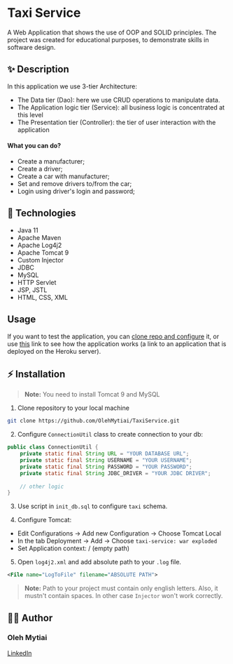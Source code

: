# Taxi Service

A Web Application that shows the use of OOP and SOLID principles. The project was created for educational purposes, to demonstrate skills in software design.

## ✨ Description

In this application we use 3-tier Architecture:
* The Data tier (Dao): here we use CRUD operations to manipulate data.
* The Application logic tier (Service): all business logic is concentrated at this level
* The Presentation tier (Controller): the tier of user interaction with the application

#### What you can do?
* Create a manufacturer;
* Create a driver;
* Create a car with manufacturer;
* Set and remove drivers to/from the car;
* Login using driver's login and password;

## 🧬 Technologies
* Java 11
* Apache Maven
* Apache Log4j2
* Apache Tomcat 9
* Custom Injector
* JDBC
* MySQL
* HTTP Servlet
* JSP, JSTL
* HTML, CSS, XML

## Usage
If you want to test the application, you can [clone repo and configure](https://github.com/OlehMytiai/TaxiService#%EF%B8%8F-installation) it,
or use [this](https://protected-springs-81009.herokuapp.com/login) link
to see how the application works (a link to an application that is deployed on the Heroku server).

## ⚡️ Installation
> **Note:** You need to install Tomcat 9 and MySQL

1. Clone repository to your local machine

```bash
git clone https://github.com/OlehMytiai/TaxiService.git
```

2. Configure `ConnectionUtil` class to create connection to your db:
```java
public class ConnectionUtil {
    private static final String URL = "YOUR DATABASE URL";
    private static final String USERNAME = "YOUR USERNAME";
    private static final String PASSWORD = "YOUR PASSWORD";
    private static final String JDBC_DRIVER = "YOUR JDBC DRIVER";
    
    // other logic
}
```

3. Use script in `init_db.sql` to configure `taxi` schema.

4. Configure Tomcat:
* Edit Configurations -> Add new Configuration -> Choose Tomcat Local
* In the tab Deployment -> Add -> Choose `taxi-service: war exploded`
* Set Application context: / (empty path)

5. Open `log4j2.xml` and add absolute path to your `.log` file.
```xml
<File name="LogToFile" filename="ABSOLUTE PATH">
```
> **Note:** Path to your project must contain only english letters. 
Also, it mustn't contain spaces. In other case `Injector` won't work correctly.

## 👨‍💻 Author
### Oleh Mytiai
[LinkedIn](https://www.linkedin.com/in/mytiaiov)
